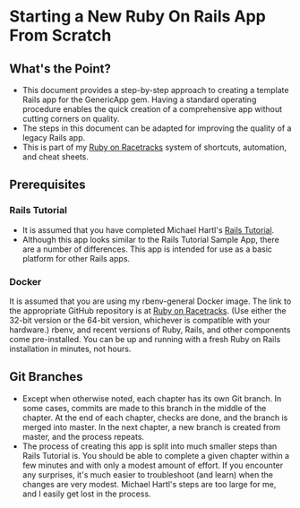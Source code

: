 # Starting a New Ruby On Rails App From Scratch

## What's the Point?
* This document provides a step-by-step approach to creating a template Rails app for the GenericApp gem.  Having a standard operating procedure enables the quick creation of a comprehensive app without cutting corners on quality.
* The steps in this document can be adapted for improving the quality of a legacy Rails app.
* This is part of my [Ruby on Racetracks](http://www.rubyonracetracks.com/) system of shortcuts, automation, and cheat sheets.

## Prerequisites

### Rails Tutorial
* It is assumed that you have completed Michael Hartl's [Rails Tutorial](https://www.railstutorial.org/).
* Although this app looks similar to the Rails Tutorial Sample App, there are a number of differences.  This app is intended for use as a basic platform for other Rails apps.

### Docker
It is assumed that you are using my rbenv-general Docker image.  The link to the appropriate GitHub repository is at [Ruby on Racetracks](http://www.rubyonracetracks.com/).  (Use either the 32-bit version or the 64-bit version, whichever is compatible with your hardware.)  rbenv, and recent versions of Ruby, Rails, and other components come pre-installed.  You can be up and running with a fresh Ruby on Rails installation in minutes, not hours.

## Git Branches
*  Except when otherwise noted, each chapter has its own Git branch.  In some cases, commits are made to this branch in the middle of the chapter.  At the end of each chapter, checks are done, and the branch is merged into master.  In the next chapter, a new branch is created from master, and the process repeats.
*  The process of creating this app is split into much smaller steps than Rails Tutorial is.  You should be able to complete a given chapter within a few minutes and with only a modest amount of effort.  If you encounter any surprises, it's much easier to troubleshoot (and learn) when the changes are very modest.  Michael Hartl's steps are too large for me, and I easily get lost in the process.
